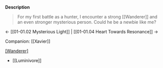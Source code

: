 **Description**
> For my first battle as a hunter, I encounter a strong [[Wanderer]] and an even stronger mysterious person. Could he be a newbie like me?

← [[01-01.02 Mysterious Light]] | [[01-01.04 Heart Towards Resonance]] →

Companion: [[Xavier]]

[[Wanderer]](s)
* [[Luminivore]] 